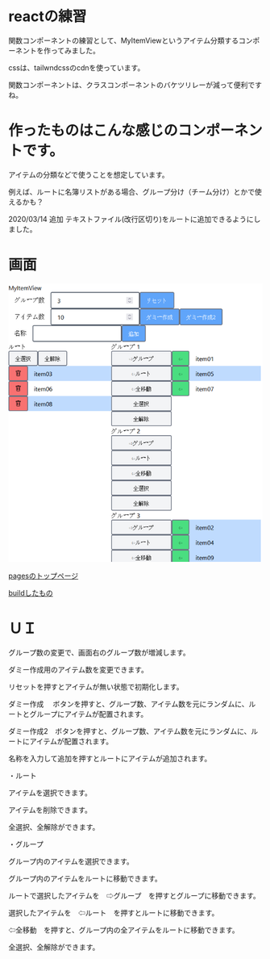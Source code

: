 # reactの練習

関数コンポーネントの練習として、MyItemViewというアイテム分類するコンポーネントを作ってみました。

cssは、tailwndcssのcdnを使っています。

関数コンポーネントは、クラスコンポーネントのバケツリレーが減って便利ですね。


# 作ったものはこんな感じのコンポーネントです。

アイテムの分類などで使うことを想定しています。

例えば、ルートに名簿リストがある場合、グループ分け（チーム分け）とかで使えるかも？

2020/03/14 追加
テキストファイル(改行区切り)をルートに追加できるようにしました。


# 画面

<img src=".\readme_img\clip_1.png" >

<a href src="https://tora-japan.github.io/react_training_myitemview/">pagesのトップページ</a>

<a href src="https://tora-japan.github.io/react_training_myitemview/build/">buildしたもの</a>


# ＵＩ

グループ数の変更で、画面右のグループ数が増減します。

ダミー作成用のアイテム数を変更できます。

リセットを押すとアイテムが無い状態で初期化します。

ダミー作成 　ボタンを押すと、グループ数、アイテム数を元にランダムに、ルートとグループにアイテムが配置されます。

ダミー作成2　ボタンを押すと、グループ数、アイテム数を元にランダムに、ルートにアイテムが配置されます。

名称を入力して追加を押すとルートにアイテムが追加されます。


・ルート

アイテムを選択できます。

アイテムを削除できます。

全選択、全解除ができます。


・グループ

グループ内のアイテムを選択できます。

グループ内のアイテムをルートに移動できます。

ルートで選択したアイテムを　⇨グループ　を押すとグループに移動できます。

選択したアイテムを　⇦ルート　を押すとルートに移動できます。

⇦全移動　を押すと、グループ内の全アイテムをルートに移動できます。

全選択、全解除ができます。



